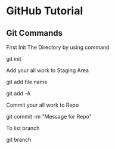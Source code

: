 # GitHub Tutorial
## Git Commands
<p>First Init The Directory by using command</p>
    git init
<p>Add your all work to Staging Area</p>
    git add file name
<p></p>
    git add -A

<p>Commit your all work to Repo</p>
    git commit -m "Message for Repo"

<p>To list branch</p>
    git branch